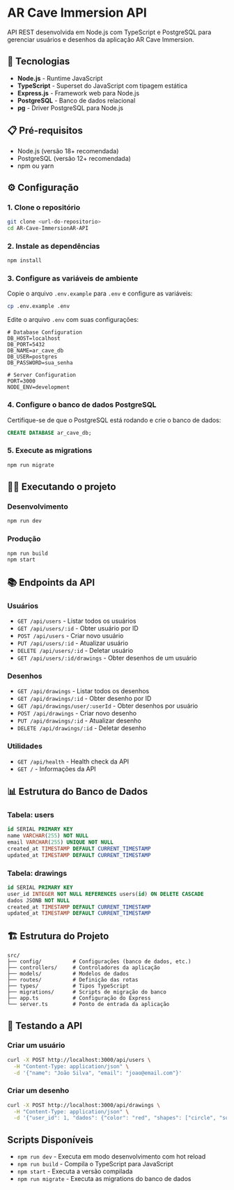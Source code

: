 # AR Cave Immersion API

API REST desenvolvida em Node.js com TypeScript e PostgreSQL para gerenciar usuários e desenhos da aplicação AR Cave Immersion.

## 🚀 Tecnologias

- **Node.js** - Runtime JavaScript
- **TypeScript** - Superset do JavaScript com tipagem estática
- **Express.js** - Framework web para Node.js
- **PostgreSQL** - Banco de dados relacional
- **pg** - Driver PostgreSQL para Node.js

## 📋 Pré-requisitos

- Node.js (versão 18+ recomendada)
- PostgreSQL (versão 12+ recomendada)
- npm ou yarn

## ⚙️ Configuração

### 1. Clone o repositório
```bash
git clone <url-do-repositorio>
cd AR-Cave-ImmersionAR-API
```

### 2. Instale as dependências
```bash
npm install
```

### 3. Configure as variáveis de ambiente
Copie o arquivo `.env.example` para `.env` e configure as variáveis:

```bash
cp .env.example .env
```

Edite o arquivo `.env` com suas configurações:
```env
# Database Configuration
DB_HOST=localhost
DB_PORT=5432
DB_NAME=ar_cave_db
DB_USER=postgres
DB_PASSWORD=sua_senha

# Server Configuration
PORT=3000
NODE_ENV=development
```

### 4. Configure o banco de dados PostgreSQL
Certifique-se de que o PostgreSQL está rodando e crie o banco de dados:

```sql
CREATE DATABASE ar_cave_db;
```

### 5. Execute as migrations
```bash
npm run migrate
```

## 🏃‍♂️ Executando o projeto

### Desenvolvimento
```bash
npm run dev
```

### Produção
```bash
npm run build
npm start
```

## 📚 Endpoints da API

### Usuários
- `GET /api/users` - Listar todos os usuários
- `GET /api/users/:id` - Obter usuário por ID
- `POST /api/users` - Criar novo usuário
- `PUT /api/users/:id` - Atualizar usuário
- `DELETE /api/users/:id` - Deletar usuário
- `GET /api/users/:id/drawings` - Obter desenhos de um usuário

### Desenhos
- `GET /api/drawings` - Listar todos os desenhos
- `GET /api/drawings/:id` - Obter desenho por ID
- `GET /api/drawings/user/:userId` - Obter desenhos por usuário
- `POST /api/drawings` - Criar novo desenho
- `PUT /api/drawings/:id` - Atualizar desenho
- `DELETE /api/drawings/:id` - Deletar desenho

### Utilidades
- `GET /api/health` - Health check da API
- `GET /` - Informações da API

## 📊 Estrutura do Banco de Dados

### Tabela: users
```sql
id SERIAL PRIMARY KEY
name VARCHAR(255) NOT NULL
email VARCHAR(255) UNIQUE NOT NULL
created_at TIMESTAMP DEFAULT CURRENT_TIMESTAMP
updated_at TIMESTAMP DEFAULT CURRENT_TIMESTAMP
```

### Tabela: drawings
```sql
id SERIAL PRIMARY KEY
user_id INTEGER NOT NULL REFERENCES users(id) ON DELETE CASCADE
dados JSONB NOT NULL
created_at TIMESTAMP DEFAULT CURRENT_TIMESTAMP
updated_at TIMESTAMP DEFAULT CURRENT_TIMESTAMP
```

## 🏗️ Estrutura do Projeto

```
src/
├── config/          # Configurações (banco de dados, etc.)
├── controllers/     # Controladores da aplicação
├── models/          # Modelos de dados
├── routes/          # Definição das rotas
├── types/           # Tipos TypeScript
├── migrations/      # Scripts de migração do banco
├── app.ts           # Configuração do Express
└── server.ts        # Ponto de entrada da aplicação
```

## 🧪 Testando a API

### Criar um usuário
```bash
curl -X POST http://localhost:3000/api/users \
  -H "Content-Type: application/json" \
  -d '{"name": "João Silva", "email": "joao@email.com"}'
```

### Criar um desenho
```bash
curl -X POST http://localhost:3000/api/drawings \
  -H "Content-Type: application/json" \
  -d '{"user_id": 1, "dados": {"color": "red", "shapes": ["circle", "square"]}}'
```

##  Scripts Disponíveis

- `npm run dev` - Executa em modo desenvolvimento com hot reload
- `npm run build` - Compila o TypeScript para JavaScript
- `npm start` - Executa a versão compilada
- `npm run migrate` - Executa as migrations do banco de dados